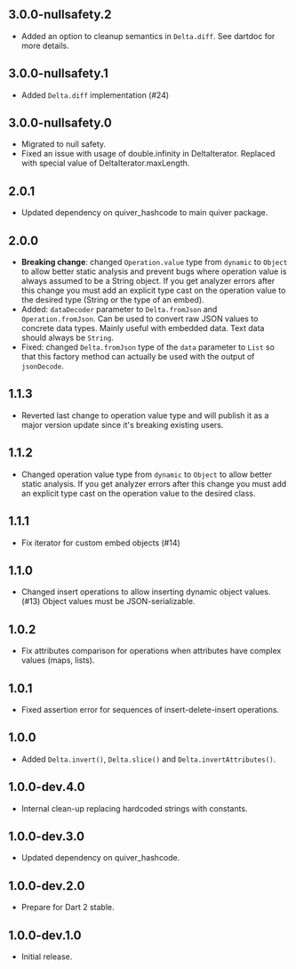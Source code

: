 ## 3.0.0-nullsafety.2

* Added an option to cleanup semantics in `Delta.diff`. See dartdoc for more details.

## 3.0.0-nullsafety.1

* Added `Delta.diff` implementation (#24)

## 3.0.0-nullsafety.0

* Migrated to null safety.
* Fixed an issue with usage of double.infinity in DeltaIterator.
  Replaced with special value of DeltaIterator.maxLength.

## 2.0.1

* Updated dependency on quiver_hashcode to main quiver package.

## 2.0.0

* **Breaking change**: changed `Operation.value` type from `dynamic` to `Object` to allow better
  static analysis and prevent bugs where operation value is always assumed to be a String object.
  If you get analyzer errors after this change you must add an explicit type cast on the
  operation value to the desired type (String or the type of an embed).
* Added: `dataDecoder` parameter to `Delta.fromJson` and `Operation.fromJson`. Can be used to convert
  raw JSON values to concrete data types. Mainly useful with embedded data. Text data should always
  be `String`.
* Fixed: changed `Delta.fromJson` type of the `data` parameter to `List` so that this factory method
  can actually be used with the output of `jsonDecode`.

## 1.1.3

* Reverted last change to operation value type and will publish it as a major version update
  since it's breaking existing users.

## 1.1.2

* Changed operation value type from `dynamic` to `Object` to allow better static analysis.
  If you get analyzer errors after this change you must add an explicit type cast on the operation
  value to the desired class.

## 1.1.1

* Fix iterator for custom embed objects (#14)

## 1.1.0

* Changed insert operations to allow inserting dynamic object values. (#13)
  Object values must be JSON-serializable.

## 1.0.2

* Fix attributes comparison for operations when attributes have complex values (maps, lists).

## 1.0.1

* Fixed assertion error for sequences of insert-delete-insert operations.

## 1.0.0

* Added `Delta.invert()`, `Delta.slice()` and `Delta.invertAttributes()`.

## 1.0.0-dev.4.0

* Internal clean-up replacing hardcoded strings with constants.

## 1.0.0-dev.3.0

* Updated dependency on quiver_hashcode.

## 1.0.0-dev.2.0

* Prepare for Dart 2 stable.

## 1.0.0-dev.1.0

* Initial release.
